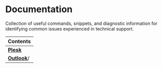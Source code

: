 # Documentation
Collection of useful commands, snippets, and diagnostic information for identifying common issues experienced in technical support.

|Contents                                     |
|---------------------------------------------|
|[**Plesk**](https://docs.osullivan.sh/plesk/)|
|[**Outlook**](https://docs.osullivan.sh/Desktop/Outlook/)/

